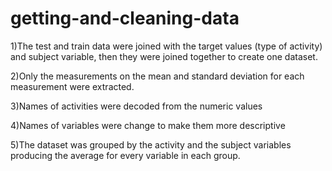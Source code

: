 # getting-and-cleaning-data

1)The test and train data were joined with the target values (type of activity) and subject variable, then they were joined together to create one dataset.

2)Only the measurements on the mean and standard deviation for each measurement were extracted.

3)Names of activities were decoded from the numeric values

4)Names of variables were change to make them more descriptive

5)The dataset was grouped by the activity and the subject variables producing the average for every variable in each group.
